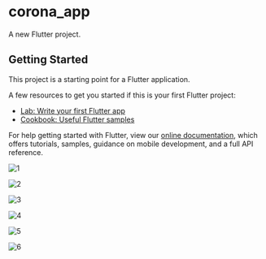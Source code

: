 # corona_app

A new Flutter project.

## Getting Started

This project is a starting point for a Flutter application.

A few resources to get you started if this is your first Flutter project:

- [Lab: Write your first Flutter app](https://flutter.dev/docs/get-started/codelab)
- [Cookbook: Useful Flutter samples](https://flutter.dev/docs/cookbook)

For help getting started with Flutter, view our
[online documentation](https://flutter.dev/docs), which offers tutorials,
samples, guidance on mobile development, and a full API reference.

![1](https://user-images.githubusercontent.com/78800628/225027234-8362389b-6f09-4741-bd53-21b8cc7d5dcc.jpg)

![2](https://user-images.githubusercontent.com/78800628/225027307-f35ea6de-e65e-4e63-8147-ab48312ddc89.jpg)

![3](https://user-images.githubusercontent.com/78800628/225027356-bc60c65e-c1b2-45bd-a0e9-c748b865a096.jpg)

![4](https://user-images.githubusercontent.com/78800628/225027417-04b91cac-20d2-4b6f-b95f-85ca9501dde4.jpg)

![5](https://user-images.githubusercontent.com/78800628/225027449-4958dc98-23c2-41c3-9899-754559ad984a.jpg)

![6](https://user-images.githubusercontent.com/78800628/225027478-585f8471-f791-48cd-ae96-b38513140a1f.jpg)


